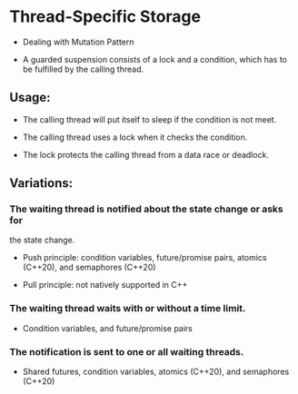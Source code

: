 # Thread-Specific Storage

* Dealing with Mutation Pattern

* A guarded suspension consists of a lock and a condition,
which has to be fulfilled by the calling thread.

## Usage:

* The calling thread will put itself to sleep if the condition is not
meet.

* The calling thread uses a lock when it checks the condition.

* The lock protects the calling thread from a data race or deadlock.

## Variations:

### The waiting thread is notified about the state change or asks for
the state change.

* Push principle: condition variables, future/promise pairs, atomics
(C++20), and semaphores (C++20)

* Pull principle: not natively supported in C++

### The waiting thread waits with or without a time limit.

* Condition variables, and future/promise pairs

### The notification is sent to one or all waiting threads.

* Shared futures, condition variables, atomics (C++20), and
semaphores (C++20)